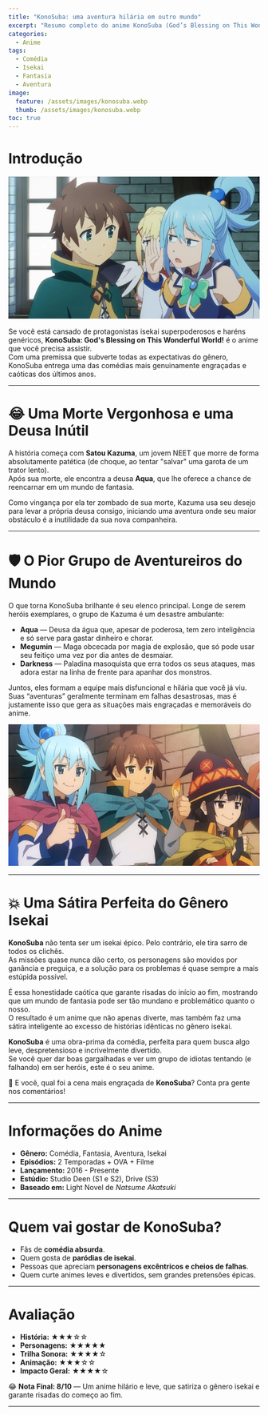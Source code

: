 ```yaml
---
title: "KonoSuba: uma aventura hilária em outro mundo"
excerpt: "Resumo completo do anime KonoSuba (God’s Blessing on This Wonderful World!). Uma sátira hilária do gênero isekai, com personagens caóticos e situações absurdas."
categories:
  - Anime
tags:
  - Comédia
  - Isekai
  - Fantasia
  - Aventura
image:
  feature: /assets/images/konosuba.webp
  thumb: /assets/images/konosuba.webp
toc: true
---
```


# Introdução

![KonoSuba - Kazuma, Aqua, Megumin e Darkness](/assets/images/konosuba.webp)

Se você está cansado de protagonistas isekai superpoderosos e haréns genéricos, **KonoSuba: God's Blessing on This Wonderful World!** é o anime que você precisa assistir.  
Com uma premissa que subverte todas as expectativas do gênero, KonoSuba entrega uma das comédias mais genuinamente engraçadas e caóticas dos últimos anos.

---

# 😂 Uma Morte Vergonhosa e uma Deusa Inútil

A história começa com **Satou Kazuma**, um jovem NEET que morre de forma absolutamente patética (de choque, ao tentar "salvar" uma garota de um trator lento).  
Após sua morte, ele encontra a deusa **Aqua**, que lhe oferece a chance de reencarnar em um mundo de fantasia.  

Como vingança por ela ter zombado de sua morte, Kazuma usa seu desejo para levar a própria deusa consigo, iniciando uma aventura onde seu maior obstáculo é a inutilidade da sua nova companheira.

---

# 🛡️ O Pior Grupo de Aventureiros do Mundo

O que torna KonoSuba brilhante é seu elenco principal. Longe de serem heróis exemplares, o grupo de Kazuma é um desastre ambulante:

- **Aqua** — Deusa da água que, apesar de poderosa, tem zero inteligência e só serve para gastar dinheiro e chorar.  
- **Megumin** — Maga obcecada por magia de explosão, que só pode usar seu feitiço uma vez por dia antes de desmaiar.  
- **Darkness** — Paladina masoquista que erra todos os seus ataques, mas adora estar na linha de frente para apanhar dos monstros.  

Juntos, eles formam a equipe mais disfuncional e hilária que você já viu.  
Suas “aventuras” geralmente terminam em falhas desastrosas, mas é justamente isso que gera as situações mais engraçadas e memoráveis do anime.

![O grupo disfuncional de KonoSuba](/assets/images/konosuba2.webp)

---

# 💥 Uma Sátira Perfeita do Gênero Isekai

**KonoSuba** não tenta ser um isekai épico. Pelo contrário, ele tira sarro de todos os clichês.  
As missões quase nunca dão certo, os personagens são movidos por ganância e preguiça, e a solução para os problemas é quase sempre a mais estúpida possível.

É essa honestidade caótica que garante risadas do início ao fim, mostrando que um mundo de fantasia pode ser tão mundano e problemático quanto o nosso.  
O resultado é um anime que não apenas diverte, mas também faz uma sátira inteligente ao excesso de histórias idênticas no gênero isekai.

**KonoSuba** é uma obra-prima da comédia, perfeita para quem busca algo leve, despretensioso e incrivelmente divertido.  
Se você quer dar boas gargalhadas e ver um grupo de idiotas tentando (e falhando) em ser heróis, este é o seu anime.

💬 E você, qual foi a cena mais engraçada de **KonoSuba**? Conta pra gente nos comentários!  

---

# Informações do Anime

- **Gênero:** Comédia, Fantasia, Aventura, Isekai  
- **Episódios:** 2 Temporadas + OVA + Filme  
- **Lançamento:** 2016 - Presente  
- **Estúdio:** Studio Deen (S1 e S2), Drive (S3)  
- **Baseado em:** Light Novel de *Natsume Akatsuki*  

---

# Quem vai gostar de KonoSuba?

- Fãs de **comédia absurda**.  
- Quem gosta de **paródias de isekai**.  
- Pessoas que apreciam **personagens excêntricos e cheios de falhas**.  
- Quem curte animes leves e divertidos, sem grandes pretensões épicas.  

---

# Avaliação

- **História:** ★★★☆☆  
- **Personagens:** ★★★★★  
- **Trilha Sonora:** ★★★★☆  
- **Animação:** ★★★☆☆  
- **Impacto Geral:** ★★★★☆  

😂 **Nota Final: 8/10** — Um anime hilário e leve, que satiriza o gênero isekai e garante risadas do começo ao fim.  

---